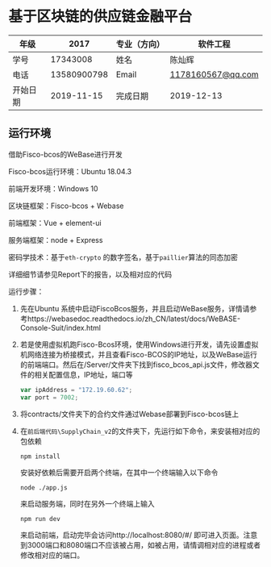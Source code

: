 # 基于区块链的供应链金融平台 

| 年级     | 2017        | 专业（方向） | 软件工程          |
| -------- | ----------- | ------------ | ----------------- |
| 学号     | 17343008    | 姓名         | 陈灿辉            |
| 电话     | 13580900798 | Email        | 1178160567@qq.com |
| 开始日期 | 2019-11-15  | 完成日期     | 2019-12-13        |

## 运行环境

借助Fisco-bcos的WeBase进行开发

Fisco-bcos运行环境：Ubuntu 18.04.3

前端开发环境：Windows 10

区块链框架：Fisco-bcos + Webase

前端框架：Vue + element-ui

服务端框架：node + Express

密码学技术：基于`eth-crypto` 的数字签名，基于`paillier`算法的同态加密

详细细节请参见Report下的报告，以及相对应的代码

运行步骤：

1. 先在Ubuntu 系统中启动FiscoBcos服务，并且启动WeBase服务，详情请参考https://webasedoc.readthedocs.io/zh_CN/latest/docs/WeBASE-Console-Suit/index.html

2. 若是使用虚拟机跑Fisco-Bcos环境，使用Windows进行开发，请先设置虚拟机网络连接为桥接模式，并且查看Fisco-BCOS的IP地址，以及WeBase运行的前端端口。然后在/Server/文件夹下找到fisco_bcos_api.js文件，修改器文件的相关配置信息，IP地址，端口等

   ```javascript
   var ipAddress = "172.19.60.62";
   var port = 7002;
   ```

3. 将contracts/文件夹下的合约文件通过Webase部署到Fisco-bcos链上

4. 在`前后端代码\SupplyChain_v2`的文件夹下，先运行如下命令，来安装相对应的包依赖

   ```
   npm install
   ```

   安装好依赖后需要开启两个终端，在其中一个终端输入以下命令

   ```bash
   node ./app.js
   ```

   来启动服务端，同时在另外一个终端上输入

   ```
   npm run dev
   ```

   来启动前端，启动完毕会访问http://localhost:8080/#/ 即可进入页面。注意到3000端口和8080端口不应该被占用，如被占用，请情调相对应的进程或者修改相对应的端口。

